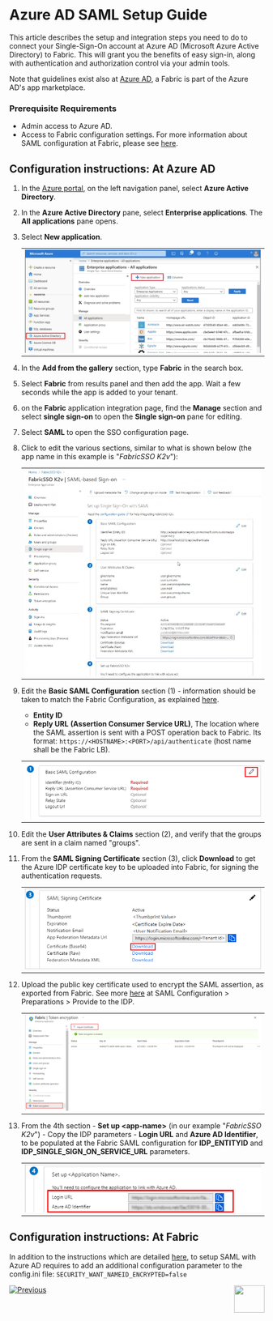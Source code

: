 # Azure AD SAML Setup Guide

This article describes the setup and integration steps you need to do to connect your Single-Sign-On account at Azure AD (Microsoft Azure Active Directory) to Fabric. This will grant you the benefits of easy sign-in, along with authentication and authorization control via your admin tools.

Note that guidelines exist also at [Azure AD](https://docs.microsoft.com/en-us/azure/active-directory/saas-apps/fabric-tutorial), a Fabric is part of the Azure AD's app marketplace. 

### Prerequisite Requirements

- Admin access to Azure AD.
- Access to Fabric configuration settings. For more information about SAML configuration at Fabric, please see [here](/articles/26_fabric_security/13_user_IAM_configiration.md#saml-configuration).

## Configuration instructions: At Azure AD

1. In the [Azure portal](https://portal.azure.com/), on the left navigation panel, select **Azure Active Directory**.

2. In the **Azure Active Directory** pane, select **Enterprise applications**. The **All applications** pane opens.

3. Select **New application**.	

   <table>
   <tbody>
   <tr>
   	<td >
       <img src="images/14_azure1.jpg">
       </td>
   </tr>
   </tbody>
   </table>

4. In the **Add from the gallery** section, type **Fabric** in the search box.

5. Select **Fabric** from results panel and then add the app. Wait a few seconds while the app is added to your tenant.

6. on the **Fabric** application integration page, find the **Manage** section and select **single sign-on** to open the **Single sign-on** pane for editing.

7. Select **SAML** to open the SSO configuration page.  

8. Click to edit the various sections, similar to what is shown below (the app name in this example is "*FabricSSO K2v*"):

   <table>
   <tbody>
   <tr>
   	<td >
       <img src="images/14_azure3.jpg">
       </td>
   </tr>
   </tbody>
   </table>

9. Edit the **Basic SAML Configuration** section (1) - information should be taken to match the Fabric Configuration, as explained [here](/articles/26_fabric_security/13_user_IAM_configiration.md#saml-configuration).

   - **Entity ID**
   - **Reply URL** **(Assertion Consumer Service URL)**, The location where the SAML assertion is sent with a POST operation back to Fabric. Its format: `https://<HOSTNAME>:<PORT>/api/authenticate` (host name shall be the Fabric LB).

   <table>
   <tbody>
   <tr>
   	<td >
       <img src="images/14_azure4.png">
       </td>
   </tr>
   </tbody>
   </table>

10. Edit the **User Attributes & Claims** section (2), and verify that the groups are sent in a claim named "groups".

11. From the **SAML Signing Certificate** section (3), click **Download** to get the Azure IDP certificate key to be uploaded into Fabric, for signing the authentication requests.

    <table>
    <tbody>
    <tr>
    	<td >
        <img src="images/14_azure5.png">
        </td>
    </tr>
    </tbody>
    </table>

12. Upload the public key certificate used to encrypt the SAML assertion, as exported from Fabric. See more  [here](/articles/26_fabric_security/13_user_IAM_configiration.md#saml-configuration) at SAML Configuration > Preparations > Provide to the IDP. 

    <table>
    <tbody>
    <tr>
    	<td >
        <img src="images/14_azure7.png">
        </td>
    </tr>
    </tbody>
    </table>

13. From the 4th section - **Set up \<app-name>** (in our example "*FabricSSO K2v*") - Copy the IDP parameters - **Login URL** and **Azure AD Identifier**, to be populated at the Fabric SAML configuration for **IDP_ENTITYID** and **IDP_SINGLE_SIGN_ON_SERVICE_URL** parameters.

    <table>
    <tbody>
    <tr>
    	<td >
        <img src="images/14_azure6.png">
        </td>
    </tr>
    </tbody>
    </table>



## Configuration instructions: At Fabric

In addition to the instructions which are detailed [here](/articles/26_fabric_security/13_user_IAM_configiration.md#saml-configuration), to setup SAML with Azure AD requires to add an additional configuration parameter to the config.ini file: `SECURITY_WANT_NAMEID_ENCRYPTED=false`





[![Previous](/articles/images/Previous.png)](/articles/26_fabric_security/13_user_IAM_configiration.md)[<img align="right" width="60" height="54" src="/articles/images/Next.png">](/articles/26_fabric_security/15_user_IAM_SAML_Okta_setup.md)
